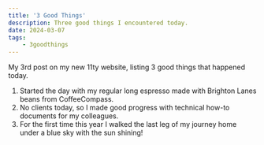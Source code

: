 ```yaml
---
title: '3 Good Things'
description: Three good things I encountered today.
date: 2024-03-07
tags: 
    - 3goodthings
---
```


My 3rd post on my new 11ty website, listing 3 good things that happened today.

1. Started the day with my regular long espresso made with Brighton Lanes beans from CoffeeCompass.
2. No clients today, so I made good progress with technical how-to documents for my colleagues.
3. For the first time this year I walked the last leg of my journey home under a blue sky with the sun shining!